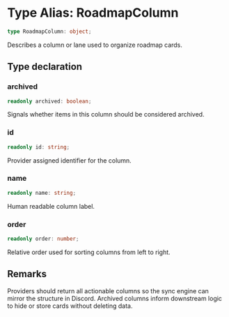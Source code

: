 # Type Alias: RoadmapColumn

```ts
type RoadmapColumn: object;
```

Describes a column or lane used to organize roadmap cards.

## Type declaration

### archived

```ts
readonly archived: boolean;
```

Signals whether items in this column should be considered archived.

### id

```ts
readonly id: string;
```

Provider assigned identifier for the column.

### name

```ts
readonly name: string;
```

Human readable column label.

### order

```ts
readonly order: number;
```

Relative order used for sorting columns from left to right.

## Remarks

Providers should return all actionable columns so the sync engine can mirror the structure in
Discord. Archived columns inform downstream logic to hide or store cards without deleting data.
